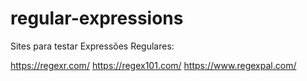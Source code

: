 # regular-expressions

Sites para testar Expressões Regulares:

https://regexr.com/
https://regex101.com/
https://www.regexpal.com/
